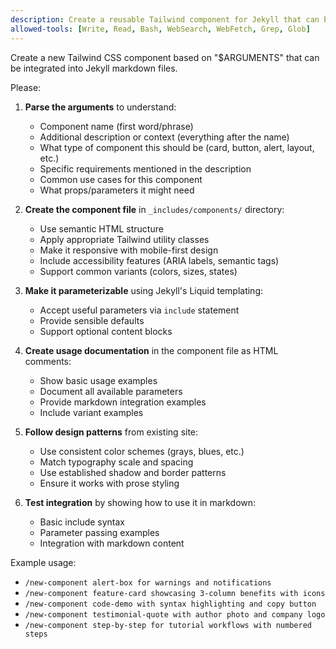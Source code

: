 ```yaml
---
description: Create a reusable Tailwind component for Jekyll that can be used in markdown files
allowed-tools: [Write, Read, Bash, WebSearch, WebFetch, Grep, Glob]
---
```


Create a new Tailwind CSS component based on "$ARGUMENTS" that can be integrated into Jekyll markdown files.

Please:

1. **Parse the arguments** to understand:
   - Component name (first word/phrase)
   - Additional description or context (everything after the name)
   - What type of component this should be (card, button, alert, layout, etc.)
   - Specific requirements mentioned in the description
   - Common use cases for this component
   - What props/parameters it might need

2. **Create the component file** in `_includes/components/` directory:
   - Use semantic HTML structure
   - Apply appropriate Tailwind utility classes
   - Make it responsive with mobile-first design
   - Include accessibility features (ARIA labels, semantic tags)
   - Support common variants (colors, sizes, states)

3. **Make it parameterizable** using Jekyll's Liquid templating:
   - Accept useful parameters via `include` statement
   - Provide sensible defaults
   - Support optional content blocks

4. **Create usage documentation** in the component file as HTML comments:
   - Show basic usage examples
   - Document all available parameters
   - Provide markdown integration examples
   - Include variant examples

5. **Follow design patterns** from existing site:
   - Use consistent color schemes (grays, blues, etc.)
   - Match typography scale and spacing
   - Use established shadow and border patterns
   - Ensure it works with prose styling

6. **Test integration** by showing how to use it in markdown:
   - Basic include syntax
   - Parameter passing examples
   - Integration with markdown content

Example usage: 
- `/new-component alert-box for warnings and notifications`
- `/new-component feature-card showcasing 3-column benefits with icons`
- `/new-component code-demo with syntax highlighting and copy button`
- `/new-component testimonial-quote with author photo and company logo`
- `/new-component step-by-step for tutorial workflows with numbered steps`